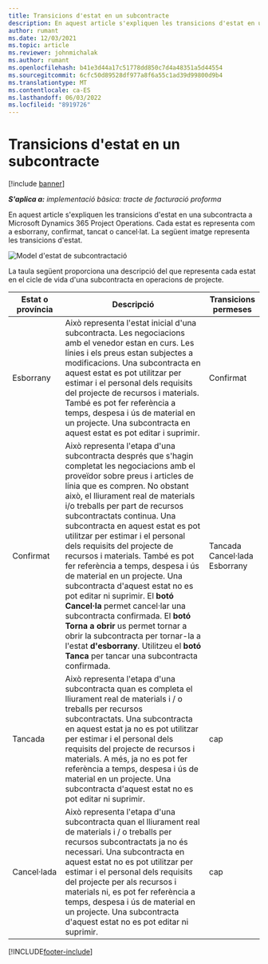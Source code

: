 ```yaml
---
title: Transicions d'estat en un subcontracte
description: En aquest article s'expliquen les transicions d'estat en una subcontracta a Microsoft Dynamics 365 Project Operations a mesura que la subcontractació es crea, s'executa i es tanca.
author: rumant
ms.date: 12/03/2021
ms.topic: article
ms.reviewer: johnmichalak
ms.author: rumant
ms.openlocfilehash: b41e3d44a17c51778dd850c7d4a48351a5d44554
ms.sourcegitcommit: 6cfc50d89528df977a8f6a55c1ad39d99800d9b4
ms.translationtype: MT
ms.contentlocale: ca-ES
ms.lasthandoff: 06/03/2022
ms.locfileid: "8919726"
---
```

# <a name="state-transitions-on-a-subcontract"></a>Transicions d'estat en un subcontracte 

[!include [banner](../../includes/dataverse-preview.md)]

_**S'aplica a:** implementació bàsica: tracte de facturació proforma_

En aquest article s'expliquen les transicions d'estat en una subcontracta a Microsoft Dynamics 365 Project Operations. Cada estat es representa com a esborrany, confirmat, tancat o cancel·lat. La següent imatge representa les transicions d'estat.

![Model d'estat de subcontractació](../media/SubconStates.png)  

La taula següent proporciona una descripció del que representa cada estat en el cicle de vida d'una subcontracta en operacions de projecte.

| Estat o província | Descripció | Transicions permeses |
| --- | --- | --- |
| Esborrany | Això representa l'estat inicial d'una subcontracta. Les negociacions amb el venedor estan en curs. Les línies i els preus estan subjectes a modificacions. Una subcontracta en aquest estat es pot utilitzar per estimar i el personal dels requisits del projecte de recursos i materials. També es pot fer referència a temps, despesa i ús de material en un projecte. Una subcontracta en aquest estat es pot editar i suprimir. | Confirmat |
| Confirmat | Això representa l'etapa d'una subcontracta després que s'hagin completat les negociacions amb el proveïdor sobre preus i articles de línia que es compren. No obstant això, el lliurament real de materials i/o treballs per part de recursos subcontractats continua. Una subcontracta en aquest estat es pot utilitzar per estimar i el personal dels requisits del projecte de recursos i materials. També es pot fer referència a temps, despesa i ús de material en un projecte. Una subcontracta d'aquest estat no es pot editar ni suprimir. El **botó Cancel·la** permet cancel·lar una subcontracta confirmada. El **botó Torna a obrir** us permet tornar a obrir la subcontracta per tornar-la a l'estat **d'esborrany**. Utilitzeu el **botó Tanca** per tancar una subcontracta confirmada. | Tancada <br> Cancel·lada <br> Esborrany |
| Tancada | Això representa l'etapa d'una subcontracta quan es completa el lliurament real de materials i / o treballs per recursos subcontractats. Una subcontracta en aquest estat ja no es pot utilitzar per estimar i el personal dels requisits del projecte de recursos i materials. A més, ja no es pot fer referència a temps, despesa i ús de material en un projecte. Una subcontracta d'aquest estat no es pot editar ni suprimir. | cap |
| Cancel·lada | Això representa l'etapa d'una subcontracta quan el lliurament real de materials i / o treballs per recursos subcontractats ja no és necessari. Una subcontracta en aquest estat no es pot utilitzar per estimar i el personal dels requisits del projecte per als recursos i materials ni, es pot fer referència a temps, despesa i ús de material en un projecte. Una subcontracta d'aquest estat no es pot editar ni suprimir. | cap |


[!INCLUDE[footer-include](../../includes/footer-banner.md)]
